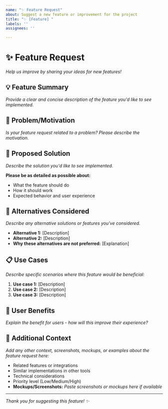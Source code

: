 ```yaml
---
name: "✨ Feature Request"
about: Suggest a new feature or improvement for the project
title: "✨ [Feature] "
labels: ''
assignees: ''

---
```


# ✨ Feature Request

*Help us improve by sharing your ideas for new features!*

## 💡 Feature Summary
*Provide a clear and concise description of the feature you'd like to see implemented.*

<!-- Briefly describe your feature idea -->

## 🎯 Problem/Motivation
*Is your feature request related to a problem? Please describe the motivation.*

<!-- Example: "I'm always frustrated when..." or "It would be helpful if..." -->

## 🚀 Proposed Solution
*Describe the solution you'd like to see implemented.*

**Please be as detailed as possible about:**
- What the feature should do
- How it should work
- Expected behavior and user experience

## 🔄 Alternatives Considered
*Describe any alternative solutions or features you've considered.*

- **Alternative 1:** [Description]
- **Alternative 2:** [Description]
- **Why these alternatives are not preferred:** [Explanation]

## 📋 Use Cases
*Describe specific scenarios where this feature would be beneficial:*

1. **Use case 1:** [Description]
2. **Use case 2:** [Description]
3. **Use case 3:** [Description]

## 🎨 User Benefits
*Explain the benefit for users - how will this improve their experience?*

<!-- How will users benefit from this feature? -->

## 📎 Additional Context
*Add any other context, screenshots, mockups, or examples about the feature request here:*

- Related features or integrations
- Similar implementations in other tools
- Technical considerations
- Priority level (Low/Medium/High)
- **Mockups/Screenshots:** *Paste screenshots or mockups here if available*

---

*Thank you for suggesting this feature! ✨*
